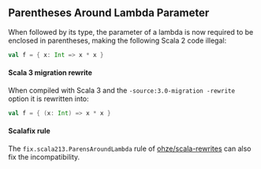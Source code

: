## Parentheses Around Lambda Parameter

When followed by its type, the parameter of a lambda is now required to be enclosed in parentheses, making the following Scala 2 code illegal:

```scala
val f = { x: Int => x * x }
```

#### Scala 3 migration rewrite

When compiled with Scala 3 and the `-source:3.0-migration -rewrite` option it is rewritten into:

```scala
val f = { (x: Int) => x * x }
```

#### Scalafix rule

The `fix.scala213.ParensAroundLambda` rule of [ohze/scala-rewrites](https://github.com/ohze/scala-rewrites/tree/dotty/#fixscala213parensaroundlambda) can also fix the incompatibility.
